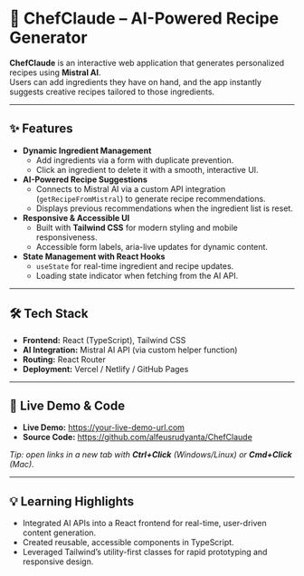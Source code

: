 # 🍳 ChefClaude – AI-Powered Recipe Generator

**ChefClaude** is an interactive web application that generates personalized recipes using **Mistral AI**.  
Users can add ingredients they have on hand, and the app instantly suggests creative recipes tailored to those ingredients.

---

## ✨ Features

- **Dynamic Ingredient Management**
  - Add ingredients via a form with duplicate prevention.
  - Click an ingredient to delete it with a smooth, interactive UI.
- **AI-Powered Recipe Suggestions**
  - Connects to Mistral AI via a custom API integration (`getRecipeFromMistral`) to generate recipe recommendations.
  - Displays previous recommendations when the ingredient list is reset.
- **Responsive & Accessible UI**
  - Built with **Tailwind CSS** for modern styling and mobile responsiveness.
  - Accessible form labels, aria-live updates for dynamic content.
- **State Management with React Hooks**
  - `useState` for real-time ingredient and recipe updates.
  - Loading state indicator when fetching from the AI API.

---

## 🛠 Tech Stack

- **Frontend:** React (TypeScript), Tailwind CSS
- **AI Integration:** Mistral AI API (via custom helper function)
- **Routing:** React Router
- **Deployment:** Vercel / Netlify / GitHub Pages

---

## 🔗 Live Demo & Code

- **Live Demo:** https://your-live-demo-url.com
- **Source Code:** https://github.com/alfeusrudyanta/ChefClaude

_Tip: open links in a new tab with **Ctrl+Click** (Windows/Linux) or **Cmd+Click** (Mac)._

---

## 💡 Learning Highlights

- Integrated AI APIs into a React frontend for real-time, user-driven content generation.
- Created reusable, accessible components in TypeScript.
- Leveraged Tailwind’s utility-first classes for rapid prototyping and responsive design.
